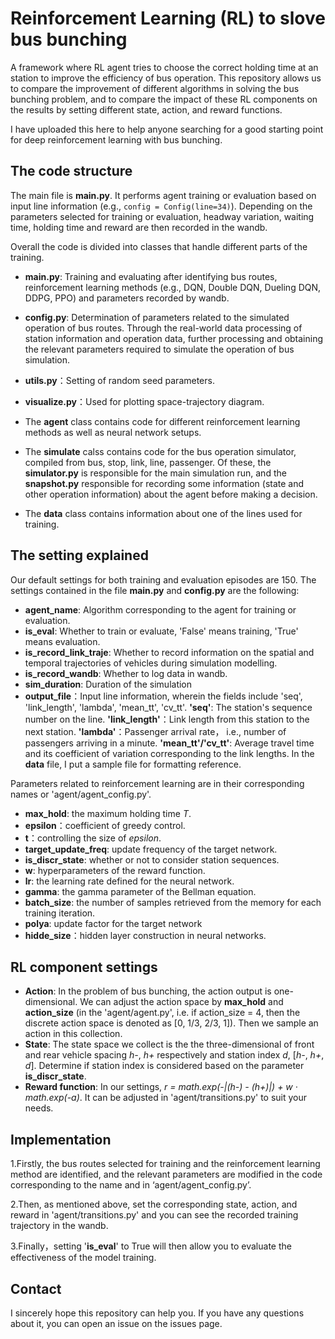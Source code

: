 # **Reinforcement Learning (RL) to slove bus bunching**  

A framework where RL agent tries to choose the correct holding time at an station to improve the efficiency of bus operation. This repository allows us to compare the improvement of different algorithms in solving the bus bunching problem, and to compare the impact of these RL components on the results by setting different state, action, and reward functions.

I have uploaded this here to help anyone searching for a good starting point for deep reinforcement learning with bus bunching. 

## The code structure
The main file is **main.py**. It performs agent training or evaluation based on input line information (e.g., `config = Config(line=34)`). Depending on the parameters selected for training or evaluation, headway variation, waiting time, holding time and reward are then recorded in the wandb.

Overall the code is divided into classes that handle different parts of the training.
* **main.py**: Training and evaluating after identifying bus routes, reinforcement learning methods (e.g., DQN, Double DQN, Dueling DQN, DDPG, PPO) and parameters recorded by wandb.
  
* **config.py**: Determination of parameters related to the simulated operation of bus routes. Through the real-world data processing of station information and operation data, further processing and obtaining the relevant parameters required to simulate the operation of bus simulation.
  
* **utils.py**：Setting of random seed parameters.
  
* **visualize.py**：Used for plotting space-trajectory diagram.
  
* The **agent** class contains code for different reinforcement learning methods as well as neural network setups.

* The **simulate** calss contains code for the bus operation simulator, compiled from bus, stop, link, line, passenger. Of these, the **simulator.py** is responsible for the main simulation run, and the **snapshot.py** responsible for recording some information (state and other operation information) about the agent before making a decision.
  
* The **data** class contains information about one of the lines used for training.

## The setting explained

Our default settings for both training and evaluation episodes are 150. The settings contained in the file **main.py** and **config.py** are the following:
* **agent_name**: Algorithm corresponding to the agent for training or evaluation.
* **is_eval**: Whether to train or evaluate, 'False' means training, 'True' means evaluation.
* **is_record_link_traje**: Whether to record information on the spatial and temporal trajectories of vehicles during simulation modelling.
* **is_record_wandb**: Whether to log data in wandb.
* **sim_duration**: Duration of the simulation
* **output_file**：Input line information, wherein the fields include 'seq',	'link_length',	'lambda',	'mean_tt',	'cv_tt'. **'seq'**: The station's sequence number on the line. **'link_length'**：Link length from this station to the next station. **'lambda'**：Passenger arrival rate， i.e., number of passengers arriving in a minute. **'mean_tt'/'cv_tt'**: Average travel time and its coefficient of variation corresponding to the link lengths. In the **data** file, I put a sample file for formatting reference.

Parameters related to reinforcement learning are in their corresponding names or 'agent/agent_config.py'.
* **max_hold**: the maximum holding time *T*.
* **epsilon**：coefficient of greedy control.
* **t**：controlling the size of *epsilon*.
* **target_update_freq**: update frequency of the target network.
* **is_discr_state**: whether or not to consider station sequences.
* **w**: hyperparameters of the reward function.
* **lr**: the learning rate defined for the neural network.
* **gamma**: the gamma parameter of the Bellman equation.
* **batch_size**: the number of samples retrieved from the memory for each training iteration.
* **polya**: update factor for the target network
* **hidde_size**：hidden layer construction in neural networks.

## RL component settings

* **Action**: In the problem of bus bunching, the action output is one-dimensional. We can adjust the action space by **max_hold** and **action_size** (in the 'agent/agent.py', i.e. if action_size = 4, then the discrete action space is denoted as [0, 1/3, 2/3, 1]). Then we sample an action in this collection.
* **State**: The state space we collect is the the three-dimensional of front and rear vehicle spacing *h-*, *h+* respectively and station index *d*, [*h-*, *h+*, *d*]. Determine if station index is considered based on the parameter  **is_discr_state**.
* **Reward function**: In our settings, *r = math.exp(-|(h-) - (h+)|) + w · math.exp(-a)*. It can be adjusted in 'agent/transitions.py' to suit your needs.

## Implementation
1.Firstly, the bus routes selected for training and the reinforcement learning method are identified, and the relevant parameters are modified in the code corresponding to the name and in ‘agent/agent_config.py’. 

2.Then, as mentioned above, set the corresponding state, action, and reward in 'agent/transitions.py' and you can see the recorded training trajectory in the wandb. 

3.Finally，setting '**is_eval**' to True will then allow you to evaluate the effectiveness of the model training.

## Contact
I sincerely hope this repository can help you. If you have any questions about it, you can open an issue on the issues page.


